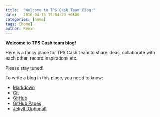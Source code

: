 ```yaml
---
title:  "Welcome to TPS Cash Team Blog!"
date:   2016-04-16 15:04:23 +0800
categories: [home]
tags: [home]
author: Kevin
---
```


**Welcome to TPS Cash team blog!**

Here is a fancy place for TPS Cash team to share ideas, collaborate with each other, record inspirations etc.

Please stay tuned!

To write a blog in this place, you need to know:

* [Markdown](https://guides.github.com/features/mastering-markdown/#intro)
* [Git](https://git-scm.com/book/en/v2)
* [GitHub](https://github.com/)
* [GitHub Pages](https://pages.github.com/)
* [Jekyll (Optional)](http://jekyllcn.com/)
